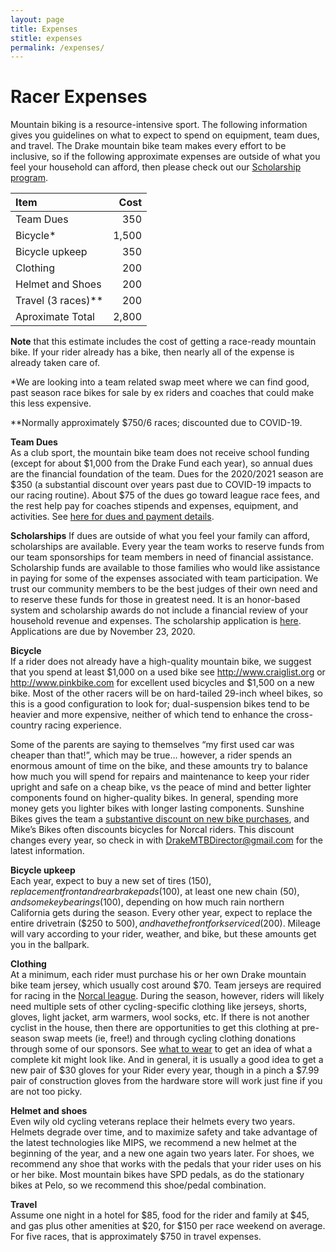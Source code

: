 ```yaml
---
layout: page
title: Expenses
stitle: expenses
permalink: /expenses/
---
```

# Racer Expenses
Mountain biking is a resource-intensive sport. The following information gives you guidelines on what to expect to spend on equipment, team dues, and travel. The Drake mountain bike team makes every effort to be inclusive, so if the following approximate expenses are outside of what you feel your household can afford, then please check out our [Scholarship program](https://docs.google.com/forms/d/e/1FAIpQLSeWkgcqptHvln2eCe7VbFGzbxWAns1AbNXNwN6X0rM6yG6ojg/viewform).

Item  | Cost
:-----------| ----------:
Team Dues | 350
Bicycle*  | 1,500
Bicycle upkeep  | 350
Clothing  | 200
Helmet and Shoes  | 200
Travel (3 races)**  | 200
Aproximate Total  | 2,800

**Note** that this estimate includes the cost of getting a race-ready mountain bike. If your rider already has a bike, then nearly all of the expense is already taken care of.

*We are looking into a team related swap meet where we can find good, past season race bikes for sale by ex riders and coaches that could make this less expensive.

**Normally approximately $750/6 races; discounted due to COVID-19.

**Team Dues**  
As a club sport, the mountain bike team does not receive school funding (except for about $1,000 from the Drake Fund each year), so annual dues are the financial foundation of the team. Dues for the 2020/2021 season are $350 (a substantial discount over years past due to COVID-19 impacts to our racing routine). About $75 of the dues go toward league race fees, and the rest help pay for coaches stipends and expenses, equipment, and activities. See [here for dues and payment details](https://docs.google.com/document/d/1lSemjzSGjtNW6NN2r0SL7BZzZinsvTsERGlHIA_sqp8/edit?usp=sharing).

**Scholarships**
If dues are outside of what you feel your family can afford, scholarships are available. Every year the team works to reserve funds from our team sponsorships for team members in need of financial assistance. Scholarship funds are available to those families who would like assistance in paying for some of the expenses associated with team participation. We trust our community members to be the best judges of their own need and to reserve these funds for those in greatest need. It is an honor-based system and scholarship awards do not include a financial review of your household revenue and expenses. The scholarship application is [here](https://docs.google.com/forms/d/e/1FAIpQLScTjtUG_yrK38Pkx-lIJacYb7sYB5CFP_i67DQREe85AHTGaw/viewform?usp=sf_link). Applications are due by November 23, 2020.

**Bicycle**  
If a rider does not already have a high-quality mountain bike, we suggest that you spend at least $1,000 on a used bike see <http://www.craiglist.org> or <http://www.pinkbike.com>  for excellent used bicycles and $1,500 on a new bike.  Most of the other racers will be on hard-tailed 29-inch wheel bikes, so this is a good configuration to look for; dual-suspension bikes tend to be heavier and more expensive, neither of which tend to enhance the cross-country racing experience.  

Some of the parents are saying to themselves “my first used car was cheaper than that!”, which may be true… however, a rider spends an enormous amount of time on the bike, and these amounts try to balance how much you will spend for repairs and maintenance to keep your rider upright and safe on a cheap bike, vs the peace of mind and better lighter components found on higher-quality bikes.  In general, spending more money gets you lighter bikes with longer lasting components.  Sunshine Bikes gives the team a [substantive discount on new bike purchases](https://www.sunshinebicycle.com/pages/hsmtb/), and Mike’s Bikes often discounts bicycles for Norcal riders.   This discount changes every year, so check in with <DrakeMTBDirector@gmail.com> for the latest information.


**Bicycle upkeep**  
Each year, expect to buy a new set of tires ($150), replacement front and rear brake pads ($100), at least one new chain ($50), and some key bearings ($100), depending on how much rain northern California gets during the season.  Every other year, expect to replace the entire drivetrain ($250 to $500), and have the front fork serviced ($200).  Mileage will vary according to your rider, weather, and bike, but these amounts get you in the ballpark.

**Clothing**  
At a minimum, each rider must purchase his or her own Drake mountain bike team jersey, which usually cost around $70.  Team jerseys are required for racing in the [Norcal league](http://norcalmtb.org).  During the season, however, riders will likely need multiple sets of other cycling-specific clothing like jerseys, shorts, gloves, light jacket, arm warmers, wool socks, etc.  If there is not another cyclist in the house, then there are opportunities to get this clothing at pre-season swap meets (ie, free!) and through cycling clothing donations through some of our sponsors.  See [what to wear]({{site.baseurl}}/what_to_wear_v2.pdf)  to get an idea of what a complete kit might look like.  And in general, it is usually a good idea to get a new pair of $30 gloves for your Rider every year, though in a pinch a $7.99 pair of construction gloves from the hardware store will work just fine if you are not too picky.

**Helmet and shoes**  
Even wily old cycling veterans replace their helmets every two years.  Helmets degrade over time, and to maximize safety and take advantage of the latest technologies like MIPS, we recommend a new helmet at the beginning of the year, and a new one again two years later.  For shoes, we recommend any shoe that works with the pedals that your rider uses on his or her bike.  Most mountain bikes have SPD pedals, as do the stationary bikes at Pelo, so we recommend this shoe/pedal combination.

**Travel**  
Assume one night in a hotel for $85, food for the rider and family at $45, and gas plus other amenities at $20, for $150 per race weekend on average.  For five races, that is approximately $750 in travel expenses.
